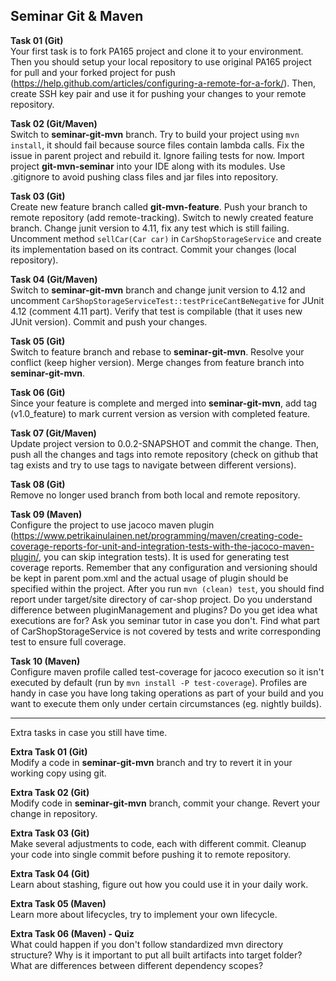 ## Seminar Git & Maven

**Task 01 (Git)**  
Your first task is to fork PA165 project and clone it to your environment. Then you should setup your local repository to use original PA165 project for pull and your forked project for push (https://help.github.com/articles/configuring-a-remote-for-a-fork/). Then, create SSH key pair and use it for pushing your changes to your remote repository.

**Task 02 (Git/Maven)**  
Switch to **seminar-git-mvn** branch.
Try to build your project using `mvn install`, it should fail because source files contain lambda calls. Fix the issue in parent project and rebuild it. Ignore failing tests for now.
Import project **git-mvn-seminar** into your IDE along with its modules.
Use .gitignore to avoid pushing class files and jar files into repository.

**Task 03 (Git)**  
Create new feature branch called **git-mvn-feature**. Push your branch to remote repository (add remote-tracking). Switch to newly created feature branch. Change junit version to 4.11, fix any test which is still failing.
Uncomment method `sellCar(Car car)` in `CarShopStorageService` and create its implementation based on its contract. 
Commit your changes (local repository). 

**Task 04 (Git/Maven)**  
Switch to **seminar-git-mvn** branch and change junit version to 4.12 and uncomment `CarShopStorageServiceTest::testPriceCantBeNegative` for JUnit 4.12 (comment 4.11 part). Verify that test is compilable (that it uses new JUnit version).
Commit and push your changes.

**Task 05 (Git)**  
Switch to feature branch and rebase to **seminar-git-mvn**. Resolve your conflict (keep higher version). Merge changes from feature branch into **seminar-git-mvn**.

**Task 06 (Git)**  
Since your feature is complete and merged into **seminar-git-mvn**, add tag (v1.0_feature) to mark current version as version with completed feature.

**Task 07 (Git/Maven)**  
Update project version to 0.0.2-SNAPSHOT and commit the change. 
Then, push all the changes and tags into remote repository (check on github that tag exists and try to use tags to navigate between different versions).

**Task 08 (Git)**   
Remove no longer used branch from both local and remote repository.

**Task 09 (Maven)**  
Configure the project to use jacoco maven plugin (https://www.petrikainulainen.net/programming/maven/creating-code-coverage-reports-for-unit-and-integration-tests-with-the-jacoco-maven-plugin/, you can skip integration tests). It is used for generating test coverage reports.
Remember that any configuration and versioning should be kept in parent pom.xml and the actual usage of plugin should be specified within the project. After you run `mvn (clean) test`, you should find report under target/site directory of car-shop project. Do you understand difference between pluginManagement and plugins? Do you get idea what executions are for? Ask you seminar tutor in case you don't.
Find what part of CarShopStorageService is not covered by tests and write corresponding test to ensure full coverage.

**Task 10 (Maven)**  
Configure maven profile called test-coverage for jacoco execution so it isn't executed by default (run by `mvn install -P test-coverage`). Profiles are handy in case you have long taking operations as part of your build and you want to execute them only under certain circumstances (eg. nightly builds).

--------------
Extra tasks in case you still have time.

**Extra Task 01 (Git)**  
Modify a code in **seminar-git-mvn** branch and try to revert it in your working copy using git.

**Extra Task 02 (Git)**  
Modify code in **seminar-git-mvn** branch, commit your change. Revert your change in repository.

**Extra Task 03 (Git)**  
Make several adjustments to code, each with different commit. Cleanup your code into single commit before pushing it to remote repository.

**Extra Task 04 (Git)**  
Learn about stashing, figure out how you could use it in your daily work.

**Extra Task 05 (Maven)**  
Learn more about lifecycles, try to implement your own lifecycle.

**Extra Task 06 (Maven) - Quiz**  
What could happen if you don't follow standardized mvn directory structure?
Why is it important to put all built artifacts into target folder?
What are differences between different dependency scopes?
